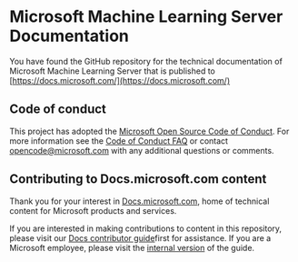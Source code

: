# Microsoft Machine Learning Server Documentation

You have found the GitHub repository for the technical documentation of Microsoft Machine Learning Server that is published to  [https://docs.microsoft.com/](https://docs.microsoft.com/)

## Code of conduct

This project has adopted the [Microsoft Open Source Code of Conduct](https://opensource.microsoft.com/codeofconduct/). For more information see the [Code of Conduct FAQ](https://opensource.microsoft.com/codeofconduct/faq/) or contact [opencode@microsoft.com](mailto:opencode@microsoft.com) with any additional questions or comments.

## Contributing to Docs.microsoft.com content

Thank you for your interest in [Docs.microsoft.com](https://docs.microsoft.com/), home of technical content for Microsoft products and services.

If you are interested in making contributions to content in this repository, please visit our [Docs contributor guide](https://docs.microsoft.com/contribute)first for assistance. If you are a Microsoft employee, please visit the [internal version](https://aka.ms/docsguidescontribute) of the guide.
